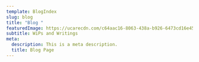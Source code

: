```yaml
---
template: BlogIndex
slug: blog
title: "Blog "
featuredImage: https://ucarecdn.com/c64aac16-8063-438a-b926-6473cd16e453/
subtitle: WiPs and Writings
meta:
  description: This is a meta description.
  title: Blog Page
---
```

